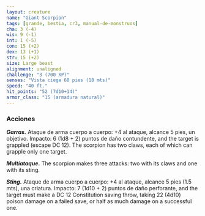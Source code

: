 ```yaml
---
layout: creature
name: "Giant Scorpion"
tags: [grande, bestia, cr3, manual-de-monstruos]
cha: 3 (-4)
wis: 9 (-1)
int: 1 (-5)
con: 15 (+2)
dex: 13 (+1)
str: 15 (+2)
size: Large beast
alignment: unaligned
challenge: "3 (700 XP)"
senses: "Vista ciega 60 pies (18 mts)"
speed: "40 ft."
hit_points: "52 (7d10+14)"
armor_class: "15 (armadura natural)"
---
```


### Acciones

***Garras.*** Ataque de arma cuerpo a cuerpo: +4 al ataque, alcance 5 pies, un objetivo. Impacto: 6 (1d8 + 2) puntos de daño contundente, and the target is grappled (escape DC 12). The scorpion has two claws, each of which can grapple only one target.

***Multiataque.*** The scorpion makes three attacks: two with its claws and one with its sting.

***Sting.*** Ataque de arma cuerpo a cuerpo: +4 al ataque, alcance 5 pies (1.5 mts), una criatura. Impacto: 7 (1d10 + 2) puntos de daño perforante, and the target must make a DC 12 Constitution saving throw, taking 22 (4d10) poison damage on a failed save, or half as much damage on a successful one.